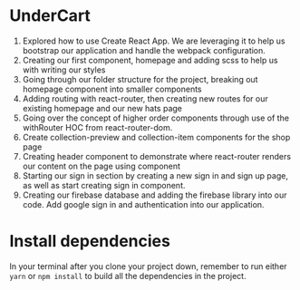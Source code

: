 # UnderCart
1. Explored how to use Create React App. We are leveraging it to help us bootstrap our application and handle the webpack configuration.
2. Creating our first component, homepage and adding scss to help us with writing our styles
3. Going through our folder structure for the project, breaking out homepage component into smaller components
4. Adding routing with react-router, then creating new routes for our existing homepage and our new hats page
5. Going over the concept of higher order components through use of the withRouter HOC from react-router-dom.
6. Create collection-preview and collection-item components for the shop page
7. Creating header component to demonstrate where react-router renders our content on the page using component
8. Starting our sign in section by creating a new sign in and sign up page, as well as start creating sign in component.
9. Creating our firebase database and adding the firebase library into our code. Add google sign in and authentication into our application.




# Install dependencies

In your terminal after you clone your project down, remember to run either `yarn` or `npm install` to build all the dependencies in the project.
